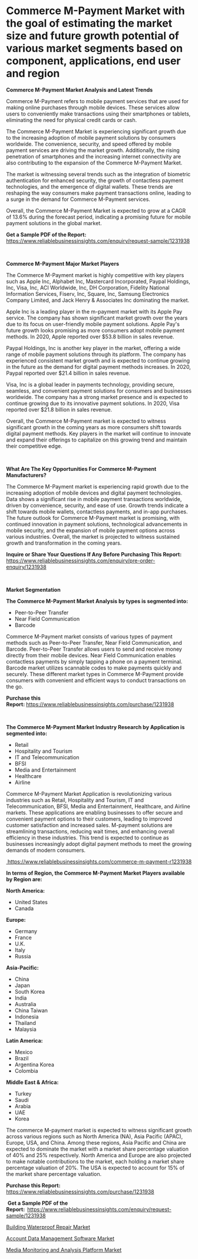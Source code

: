 <p><h1>Commerce M-Payment Market with the goal of estimating the market size and future growth potential of various market segments based on component, applications, end user and region</h1></p><p><strong>Commerce M-Payment Market Analysis and Latest Trends</strong></p>
<p><p>Commerce M-Payment refers to mobile payment services that are used for making online purchases through mobile devices. These services allow users to conveniently make transactions using their smartphones or tablets, eliminating the need for physical credit cards or cash.</p><p>The Commerce M-Payment Market is experiencing significant growth due to the increasing adoption of mobile payment solutions by consumers worldwide. The convenience, security, and speed offered by mobile payment services are driving the market growth. Additionally, the rising penetration of smartphones and the increasing internet connectivity are also contributing to the expansion of the Commerce M-Payment Market.</p><p>The market is witnessing several trends such as the integration of biometric authentication for enhanced security, the growth of contactless payment technologies, and the emergence of digital wallets. These trends are reshaping the way consumers make payment transactions online, leading to a surge in the demand for Commerce M-Payment services.</p><p>Overall, the Commerce M-Payment Market is expected to grow at a CAGR of 13.6% during the forecast period, indicating a promising future for mobile payment solutions in the global market.</p></p>
<p><strong>Get a Sample PDF of the Report:&nbsp;</strong> <a href="https://www.reliablebusinessinsights.com/enquiry/request-sample/1231938">https://www.reliablebusinessinsights.com/enquiry/request-sample/1231938</a></p>
<p>&nbsp;</p>
<p><strong>Commerce M-Payment Major Market Players</strong></p>
<p><p>The Commerce M-Payment market is highly competitive with key players such as Apple Inc, Alphabet Inc, Mastercard Incorporated, Paypal Holdings, Inc, Visa, Inc, ACI Worldwide, Inc, DH Corporation, Fidelity National Information Services, Fiserv, Inc, Square, Inc, Samsung Electronics Company Limited, and Jack Henry & Associates Inc dominating the market.</p><p>Apple Inc is a leading player in the m-payment market with its Apple Pay service. The company has shown significant market growth over the years due to its focus on user-friendly mobile payment solutions. Apple Pay's future growth looks promising as more consumers adopt mobile payment methods. In 2020, Apple reported over $53.8 billion in sales revenue.</p><p>Paypal Holdings, Inc is another key player in the market, offering a wide range of mobile payment solutions through its platform. The company has experienced consistent market growth and is expected to continue growing in the future as the demand for digital payment methods increases. In 2020, Paypal reported over $21.4 billion in sales revenue.</p><p>Visa, Inc is a global leader in payments technology, providing secure, seamless, and convenient payment solutions for consumers and businesses worldwide. The company has a strong market presence and is expected to continue growing due to its innovative payment solutions. In 2020, Visa reported over $21.8 billion in sales revenue.</p><p>Overall, the Commerce M-Payment market is expected to witness significant growth in the coming years as more consumers shift towards digital payment methods. Key players in the market will continue to innovate and expand their offerings to capitalize on this growing trend and maintain their competitive edge.</p></p>
<p>&nbsp;</p>
<p><strong>What Are The Key Opportunities For Commerce M-Payment Manufacturers?</strong></p>
<p><p>The Commerce M-Payment market is experiencing rapid growth due to the increasing adoption of mobile devices and digital payment technologies. Data shows a significant rise in mobile payment transactions worldwide, driven by convenience, security, and ease of use. Growth trends indicate a shift towards mobile wallets, contactless payments, and in-app purchases. The future outlook for Commerce M-Payment market is promising, with continued innovation in payment solutions, technological advancements in mobile security, and the expansion of mobile payment options across various industries. Overall, the market is projected to witness sustained growth and transformation in the coming years.</p></p>
<p><strong>Inquire or Share Your Questions If Any Before Purchasing This Report:</strong> <a href="https://www.reliablebusinessinsights.com/enquiry/pre-order-enquiry/1231938">https://www.reliablebusinessinsights.com/enquiry/pre-order-enquiry/1231938</a></p>
<p>&nbsp;</p>
<p><strong>Market Segmentation</strong></p>
<p><strong>The Commerce M-Payment Market Analysis by types is segmented into:</strong></p>
<p><ul><li>Peer-to-Peer Transfer</li><li>Near Field Communication</li><li>Barcode</li></ul></p>
<p><p>Commerce M-Payment market consists of various types of payment methods such as Peer-to-Peer Transfer, Near Field Communication, and Barcode. Peer-to-Peer Transfer allows users to send and receive money directly from their mobile devices. Near Field Communication enables contactless payments by simply tapping a phone on a payment terminal. Barcode market utilizes scannable codes to make payments quickly and securely. These different market types in Commerce M-Payment provide consumers with convenient and efficient ways to conduct transactions on the go.</p></p>
<p><strong>Purchase this Report:&nbsp;</strong><a href="https://www.reliablebusinessinsights.com/purchase/1231938">https://www.reliablebusinessinsights.com/purchase/1231938</a></p>
<p>&nbsp;</p>
<p><strong>The Commerce M-Payment Market Industry Research by Application is segmented into:</strong></p>
<p><ul><li>Retail</li><li>Hospitality and Tourism</li><li>IT and Telecommunication</li><li>BFSI</li><li>Media and Entertainment</li><li>Healthcare</li><li>Airline</li></ul></p>
<p><p>Commerce M-Payment Market Application is revolutionizing various industries such as Retail, Hospitality and Tourism, IT and Telecommunication, BFSI, Media and Entertainment, Healthcare, and Airline markets. These applications are enabling businesses to offer secure and convenient payment options to their customers, leading to improved customer satisfaction and increased sales. M-payment solutions are streamlining transactions, reducing wait times, and enhancing overall efficiency in these industries. This trend is expected to continue as businesses increasingly adopt digital payment methods to meet the growing demands of modern consumers.</p></p>
<p><a href="https://www.reliablebusinessinsights.com/commerce-m-payment-r1231938">&nbsp;https://www.reliablebusinessinsights.com/commerce-m-payment-r1231938</a></p>
<p><strong>In terms of Region, the Commerce M-Payment Market Players available by Region are:</strong></p>
<p>
    <p> <strong> North America: </strong>
        <ul>
            <li>United States</li>
            <li>Canada</li>
        </ul>
        </p> 
    <p> <strong> Europe: </strong>
        <ul>
            <li>Germany</li>
            <li>France</li>
            <li>U.K.</li>
            <li>Italy</li>
            <li>Russia</li>
        </ul>
        </p> 
    <p> <strong> Asia-Pacific: </strong>
        <ul>
            <li>China</li>
            <li>Japan</li>
            <li>South Korea</li>
            <li>India</li>
            <li>Australia</li>
            <li>China Taiwan</li>
            <li>Indonesia</li>
            <li>Thailand</li>
            <li>Malaysia</li>
        </ul>
        </p> 
    <p> <strong> Latin America: </strong>
        <ul>
            <li>Mexico</li>
            <li>Brazil</li>
            <li>Argentina Korea</li>
            <li>Colombia</li>
        </ul>
        </p> 
    <p> <strong> Middle East & Africa: </strong>
        <ul>
            <li>Turkey</li>
            <li>Saudi</li>
            <li>Arabia</li>
            <li>UAE</li>
            <li>Korea</li>
        </ul>
    </p>
    </p>
<p><p>The commerce M-payment market is expected to witness significant growth across various regions such as North America (NA), Asia Pacific (APAC), Europe, USA, and China. Among these regions, Asia Pacific and China are expected to dominate the market with a market share percentage valuation of 40% and 25% respectively. North America and Europe are also projected to make notable contributions to the market, each holding a market share percentage valuation of 20%. The USA is expected to account for 15% of the market share percentage valuation.</p></p>
<p><strong>Purchase this Report: </strong><a href="https://www.reliablebusinessinsights.com/purchase/1231938">https://www.reliablebusinessinsights.com/purchase/1231938</a></p>
<p>&nbsp;<strong>Get a Sample PDF of the Report:&nbsp;&nbsp;</strong><a href="https://www.reliablebusinessinsights.com/enquiry/request-sample/1231938">https://www.reliablebusinessinsights.com/enquiry/request-sample/1231938</a></p>
<p><strong></strong></p>
<p><p><a href="https://github.com/julyju69/Market-Research-Report-List-4/blob/main/building-waterproof-repair-market.md">Building Waterproof Repair Market</a></p><p><a href="https://github.com/nathandecarvalho/Market-Research-Report-List-4/blob/main/account-data-management-software-market.md">Account Data Management Software Market</a></p><p><a href="https://github.com/gdfhhhj/Market-Research-Report-List-5/blob/main/media-monitoring-and-analysis-platform-market.md">Media Monitoring and Analysis Platform Market</a></p></p>